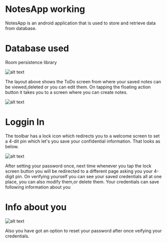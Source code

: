 # NotesApp working
NotesApp is an android application that is used to store and retrieve data from database.

# Database used

Room persistence library

![alt text](https://github.com/vanshikaarora/NotesApp/blob/master/app/src/main/res/drawable-v24/readme5.png)


The layout above shows the ToDo screen from where your saved notes can be viewed,deleted or you can edit them. On tapping the floating action button it takes you to a screen where you can create notes.

![alt text](https://github.com/vanshikaarora/NotesApp/blob/master/app/src/main/res/drawable-v24/readme9.png)

# Loggin In
The toolbar has a lock icon which redirects you to a welcome screen to set a 4-dit pin which let's you save your confidential information. That looks as below.

![alt text](https://github.com/vanshikaarora/NotesApp/blob/master/app/src/main/res/drawable-v24/readme6.png)


After setting your password once, next time whenever you tap the lock screen button you will be redirected to a different page asking you your 4-digit pin. On verifying yourself you can see your saved credentials all at one place, you can also modify them,or delete them. Your credentials can save following information about you

# Info about you

![alt text](https://github.com/vanshikaarora/NotesApp/blob/master/app/src/main/res/drawable-v24/readme7.png)

Also you have got an option to reset your password after once veifying your credentials.
